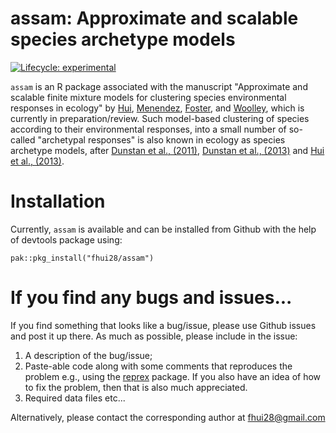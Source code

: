 # assam: Approximate and scalable species archetype models

<!-- badges: start -->

[![Lifecycle: experimental](https://img.shields.io/badge/lifecycle-experimental-orange.svg)](https://www.tidyverse.org/lifecycle/#experimental)

<!-- badges: end -->

`assam` is an R package associated with the manuscript "Approximate and scalable finite mixture models for clustering species environmental responses in ecology" by [Hui](https://francishui.netlify.app/), [Menendez](https://findanexpert.unimelb.edu.au/profile/1043920-patricia-menendez-galvan), [Foster](https://scholar.google.com.au/citations?user=WPRiGeYAAAAJ&hl=en), and [Woolley](https://people.csiro.au/W/S/Skip-Woolley), which is currently in preparation/review. Such model-based clustering of species according to their environmental responses, into a small number of so-called "archetypal responses" is also known in ecology as species archetype models, after [Dunstan et al., (2011)](https://doi.org/10.1016/j.ecolmodel.2010.11.030), [Dunstan et al., (2013)](https://link.springer.com/article/10.1007/s13253-013-0146-x) and [Hui et al., (2013)](https://doi.org/10.1890/12-1322.1).

# Installation

Currently, `assam` is available and can be installed from Github with the help of devtools package using:

```         
pak::pkg_install("fhui28/assam")
```

# If you find any bugs and issues...

If you find something that looks like a bug/issue, please use Github issues and post it up there. As much as possible, please include in the issue:

1.  A description of the bug/issue;
2.  Paste-able code along with some comments that reproduces the problem e.g., using the [reprex](https://cran.r-project.org/web/packages/reprex/index.html) package. If you also have an idea of how to fix the problem, then that is also much appreciated.
3.  Required data files etc...

Alternatively, please contact the corresponding author at [fhui28\@gmail.com](mailto:fhui28@gmail.com)
